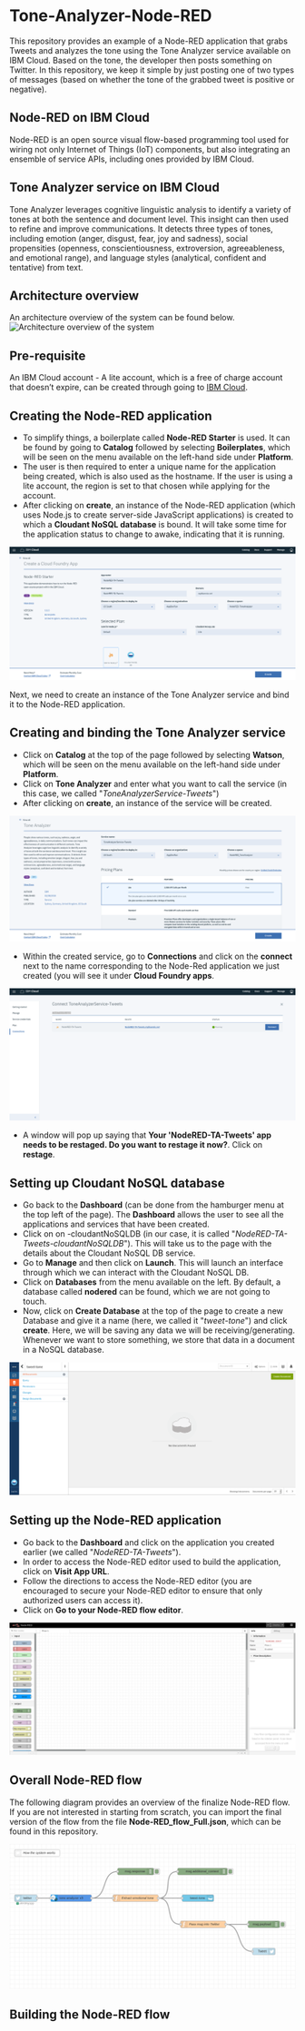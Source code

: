 # Tone-Analyzer-Node-RED
This repository provides an example of a Node-RED application that grabs Tweets and analyzes the tone using the Tone Analyzer service available on IBM Cloud. Based on the tone, the developer then posts something on Twitter. In this repository, we keep it simple by just posting one of two types of messages (based on whether the tone of the grabbed tweet is positive or negative).

## Node-RED on IBM Cloud
Node-RED is an open source visual flow-based programming tool used for wiring not only Internet of Things (IoT) components, but also integrating an ensemble of service APIs, including ones provided by IBM Cloud.

## Tone Analyzer service on IBM Cloud
Tone Analyzer leverages cognitive linguistic analysis to identify a variety of tones at both the sentence and document level. This insight can then used to refine and improve communications. It detects three types of tones, including emotion (anger, disgust, fear, joy and sadness), social propensities (openness, conscientiousness, extroversion, agreeableness, and emotional range), and language styles (analytical, confident and tentative) from text.

## Architecture overview
An architecture overview of the system can be found below.
![Architecture overview of the system]()

## Pre-requisite
An IBM Cloud account - A lite account, which is a free of charge account that doesn’t expire, can be created through going to [IBM Cloud](http://ibm.biz/SheraaAIFeb18).

## Creating the Node-RED application
- To simplify things, a boilerplate called **Node-RED Starter** is used. It can be found by going to **Catalog** followed by selecting **Boilerplates**, which will be seen on the menu available on the left-hand side under **Platform**. 
- The user is then required to enter a unique name for the application being created, which is also used as the hostname. If the user is using a lite account, the region is set to that chosen while applying for the account. 
- After clicking on **create**, an instance of the Node-RED application (which uses Node.js to create server-side JavaScript applications) is created to which a **Cloudant NoSQL database** is bound. It will take some time for the application status to change to awake, indicating that it is running.

![Creating the Node-RED application](images/tone1.png)

Next, we need to create an instance of the Tone Analyzer service and bind it to the Node-RED application. 

## Creating and binding the Tone Analyzer service
- Click on **Catalog** at the top of the page followed by selecting **Watson**, which will be seen on the menu available on the left-hand side under **Platform**.
- Click on **Tone Analyzer** and enter what you want to call the service (in this case, we called "<i>ToneAnalyzerService-Tweets</i>")
 - After clicking on **create**, an instance of the service will be created.

![Creating the Tone Analyzer service](images/tone2.png)

- Within the created service, go to **Connections** and click on the **connect** next to the name corresponding to the Node-Red application we just created (you will see it under **Cloud Foundry apps**.

![Binding the Tone Analyzer service to the Node-Red Application](images/tone3.png)

- A window will pop up saying that **Your 'NodeRED-TA-Tweets' app needs to be restaged. Do you want to restage it now?**. Click on **restage**.

## Setting up Cloudant NoSQL database
- Go back to the **Dashboard** (can be done from the hamburger menu at the top left of the page). The **Dashboard** allows the user to see all the applications and services that have been created.
- Click on on <app-name>-cloudantNoSQLDB (in our case, it is called "<i>NodeRED-TA-Tweets-cloudantNoSQLDB</i>"). This will take us to the page with the details about the Cloudant NoSQL DB service.
- Go to **Manage** and then click on **Launch**. This will launch an interface through which we can interact with the Cloudant NoSQL DB. 
- Click on **Databases** from the menu available on the left. By default, a database called **nodered** can be found, which we are not going to touch. 
- Now, click on **Create Database** at the top of the page to create a new Database and give it a name (here, we called it "<i>tweet-tone</i>") and click **create**. Here, we will be saving any data we will be receiving/generating. Whenever we want to store something, we store that data in a document in a NoSQL database.

![After creating a new database to store Tweets and the tone analysis](images/tone5.png)

## Setting up the Node-RED application
- Go back to the **Dashboard** and click on the application you created earlier (we called "<i>NodeRED-TA-Tweets</i>").
- In order to access the Node-RED editor used to build the application, click on **Visit App URL**. 
- Follow the directions to access the Node-RED editor (you are encouraged to secure your Node-RED editor to ensure that only authorized users can access it). 
- Click on **Go to your Node-RED flow editor**.

![Node-RED flow editor](images/tone4.png)


## Overall Node-RED flow
The following diagram provides an overview of the finalize Node-RED flow. If you are not interested in starting from scratch, you can import the final version of the flow from the file **Node-RED_flow_Full.json**, which can be found in this repository.

![Overall Node-RED flow](images/tone6.png)

## Building the Node-RED flow












